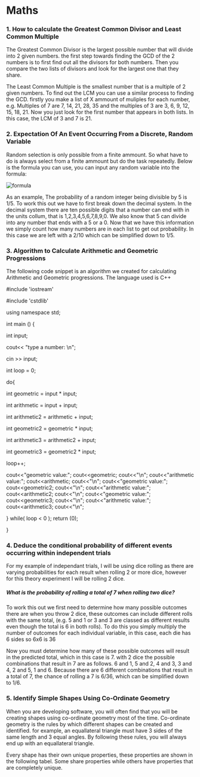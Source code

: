 # Maths

### 1. How to calculate the Greatest Common Divisor and Least Common Multiple

The Greatest Common Divisor is the largest possible number that will divide into 2 given numbers. the first step towards finding the GCD of the 2 numbers is to first find out all the divisors for both numbers. Then you compare the two lists of divisors and look for the largest one that they share. 

The Least Common Multiple is the smallest number that is a multiple of 2 given numbers. To find out the LCM you can use a similar process to finding the GCD. firstly you make a list of X ammount of muliples for each number, e.g. Multiples of 7 are 7, 14, 21, 28, 35 and the multiples of 3 are 3, 6, 9, 12, 15, 18, 21. Now you just look for the first number that appears in both lists. In this case, the LCM of 3 and 7 is 21.

### 2. Expectation Of An Event Occurring From a Discrete, Random Variable

Random selection is only possible from a finite ammount. So what have to do is always select from a finite ammount but do the task repeatedly. Below is the formula you can use, you can input any random variable into the formula:

![formula](https://i.imgur.com/SIZuZA6.jpg)

As an example, The probability of a random integer being divisible by 5 is 1/5. To work this out we have to first break down the decimal system. In the decimal system there are ten possible digits that a number can end with in the units collum, that is 1,2,3,4,5,6,7,8,9,0. We also know that 5 can divide into any number that ends with a 5 or a 0. Now that we have this information we simply count how many numbers are in each list to get out probability. In this case we are left with a 2/10 which can be simplified down to 1/5.

### 3. Algorithm to Calculate Arithmetic and Geometric Progressions

The following code snippet is an algorithm we created for calculating Arithmetic and Geometric progressions. The language used is C++


#include 'iostream'

#include 'cstdlib'

using namespace std;

int main () {

int input;

cout<< "type a number: \n";

cin >> input; 

int loop = 0;


do{

int geometric = input * input;

int arithmetic = input + input;

int arithmetic2 = arithmetic + input;

int geometric2 = geometric * input;

int arithmetic3 = arithmetic2 + input;

int geometric3 = geometric2 * input;

loop++;

  cout<<"geometric value:";
  cout<<geometric;
  cout<<"\n";
  cout<<"arithmetic value:";
  cout<<arithmetic;
  cout<<"\n";
  cout<<"geometric value:";
  cout<<geometric2;
  cout<<"\n";
  cout<<"arithmetic value:";
  cout<<arithmetic2;
  cout<<"\n";
  cout<<"geometric value:";
  cout<<geometric3;
  cout<<"\n";
  cout<<"arithmetic value:";
  cout<<arithmetic3;
  cout<<"\n";
  
} while( loop < 0 );
return (0);

}

### 4. Deduce the conditional probability of different events occurring within independent trials

For my example of independant trials, I will be using dice rolling as there are varying probabilities for each result when rolling 2 or more dice, however for this theory experiment I will be rolling 2 dice.

##### What is the probability of rolling a total of 7 when rolling two dice?

To work this out we first need to determine how many possible outcomes there are when you throw 2 dice, these outcomes can include different rolls with the same total, (e.g. 5 and 1 or 3 and 3 are classed as different results even though the total is 6 in both rolls). To do this you simply multiply the number of outcomes for each individual variable, in this case, each die has 6 sides so 6x6 is 36

Now you must determine how many of these possible outcomes will result in the predicted total, which in this case is 7. with 2 dice the possible combinations that result in 7 are as follows. 6 and 1, 5 and 2, 4 and 3, 3 and 4, 2 and 5, 1 and 6. Because there are 6 different combinations that result in a total of 7, the chance of rolling a 7 is 6/36, which can be simplified down to 1/6.

### 5. Identify Simple Shapes Using Co-Ordinate Geometry

When you are developing software, you will often find that you will be creating shapes using co-ordinate geometry most of the time. Co-ordinate geometry is the rules by which different shapes can be created and identified. for example, an equallateral triangle must have 3 sides of the same length and 3 equal angles. By following these rules, you will always end up with an equallateral triangle.

Every shape has their own unique properties, these properties are shown in the following tabel. Some share properties while others have properties that are completely unique.




